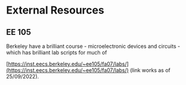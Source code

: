 # External Resources

## EE 105

Berkeley have a brilliant course - microelectronic devices and circuits - which has brilliant lab scripts for much of 

[https://inst.eecs.berkeley.edu/~ee105/fa07/labs/](https://inst.eecs.berkeley.edu/~ee105/fa07/labs/) (link works as of 25/09/2022).

